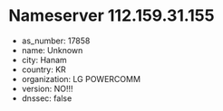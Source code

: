 # Nameserver 112.159.31.155

* as_number: 17858
* name: Unknown
* city: Hanam
* country: KR
* organization: LG POWERCOMM
* version: NO!!!
* dnssec: false
